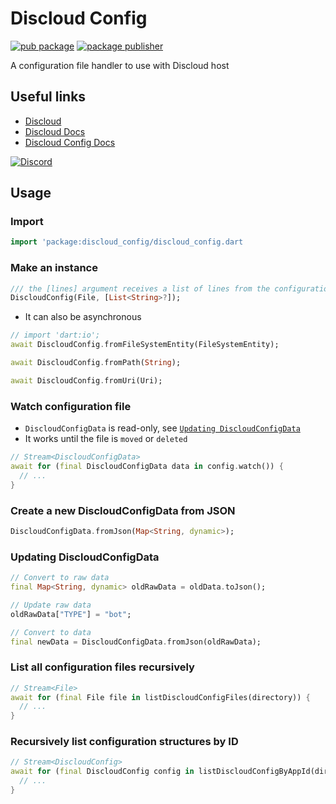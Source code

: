 # Discloud Config

[![pub package](https://img.shields.io/pub/v/discloud_config.svg)](https://pub.dev/packages/discloud_config)
[![package publisher](https://img.shields.io/pub/publisher/discloud_config.svg)](https://pub.dev/packages/discloud_config/publisher)

A configuration file handler to use with Discloud host

## Useful links

- [Discloud](https://discloud.com)
- [Discloud Docs](https://docs.discloud.com/en)
- [Discloud Config Docs](https://docs.discloudbot.com/discloud.config)

[![Discord](https://discord.com/api/guilds/584490943034425391/widget.png?style=banner2)](https://discord.gg/discloud)

## Usage

### Import

```dart
import 'package:discloud_config/discloud_config.dart
```

### Make an instance

```dart
/// the [lines] argument receives a list of lines from the configuration file contents
DiscloudConfig(File, [List<String>?]);
```

- It can also be asynchronous

```dart
// import 'dart:io';
await DiscloudConfig.fromFileSystemEntity(FileSystemEntity);
```

```dart
await DiscloudConfig.fromPath(String);
```

```dart
await DiscloudConfig.fromUri(Uri);
```

### Watch configuration file

- `DiscloudConfigData` is read-only, see [`Updating DiscloudConfigData`](#updating-discloudconfigdata)
- It works until the file is `moved` or `deleted`

```dart
// Stream<DiscloudConfigData>
await for (final DiscloudConfigData data in config.watch()) {
  // ...
}
```

### Create a new DiscloudConfigData from JSON

```dart
DiscloudConfigData.fromJson(Map<String, dynamic>);
```

### Updating DiscloudConfigData

```dart
// Convert to raw data
final Map<String, dynamic> oldRawData = oldData.toJson();

// Update raw data
oldRawData["TYPE"] = "bot";

// Convert to data
final newData = DiscloudConfigData.fromJson(oldRawData);
```

### List all configuration files recursively

```dart
// Stream<File>
await for (final File file in listDiscloudConfigFiles(directory)) {
  // ...
}
```

### Recursively list configuration structures by ID

```dart
// Stream<DiscloudConfig>
await for (final DiscloudConfig config in listDiscloudConfigByAppId(directory, appId)) {
  // ...
}
```
